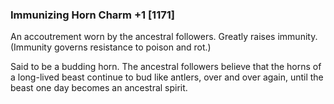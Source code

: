 ### Immunizing Horn Charm +1 [1171]

An accoutrement worn by the ancestral followers. Greatly raises immunity. (Immunity governs resistance to poison and rot.)

Said to be a budding horn. The ancestral followers believe that the horns of a long-lived beast continue to bud like antlers, over and over again, until the beast one day becomes an ancestral spirit.